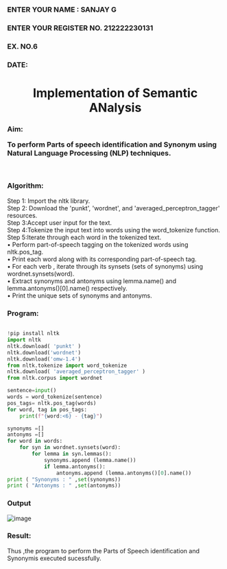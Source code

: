 <H3>ENTER YOUR NAME : SANJAY G </H3>
<H3>ENTER YOUR REGISTER NO. 212222230131 </H3>
<H3>EX. NO.6</H3>
<H3>DATE:</H3>
<H1 ALIGN =CENTER>Implementation of Semantic ANalysis</H1>
<H3>Aim:
 
 To perform Parts of speech identification and Synonym using Natural Language Processing (NLP) techniques. </H3> 
 <BR>
<h3>Algorithm:</h3>
Step 1: Import the nltk library.<br>
Step 2: Download the 'punkt', 'wordnet', and 'averaged_perceptron_tagger' resources.<br>
Step 3:Accept user input for the text.<br>
Step 4:Tokenize the input text into words using the word_tokenize function.<br>
Step 5:Iterate through each word in the tokenized text.<br>
•	Perform part-of-speech tagging on the tokenized words using nltk.pos_tag.<br>
•	Print each word along with its corresponding part-of-speech tag.<br>
•	For each verb , iterate through its synsets (sets of synonyms) using wordnet.synsets(word).<br>
•	Extract synonyms and antonyms using lemma.name() and lemma.antonyms()[0].name() respectively.<br>
•	Print the unique sets of synonyms and antonyms.

<H3>Program:</H3>

```Python

!pip install nltk
import nltk
nltk.download( 'punkt' )
nltk.download('wordnet')
nltk.download('omw-1.4')
from nltk.tokenize import word_tokenize
nltk.download( 'averaged_perceptron_tagger' )
from nltk.corpus import wordnet

```

```Python
sentence=input()
words = word_tokenize(sentence)
pos_tags= nltk.pos_tag(words)
for word, tag in pos_tags:
    print(f"{word:<6} - {tag}")

synonyms =[]
antonyms =[]
for word in words:
    for syn in wordnet.synsets(word):
        for lemma in syn.lemmas():
            synonyms.append (lemma.name())
            if lemma.antonyms():
                antonyms.append (lemma.antonyms()[0].name())
print ( "Synonyms : " ,set(synonyms))
print ( "Antonyms : " ,set(antonyms))
```
<H3> Output </H3>


![image](https://github.com/user-attachments/assets/f7c57b5e-3797-42bf-9592-235dca100780)


<H3>Result:</H3>
Thus ,the program to perform the Parts of Speech identification and Synonymis executed sucessfully.
